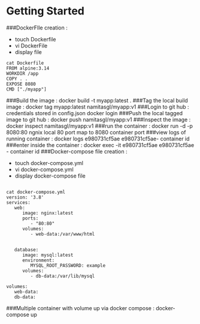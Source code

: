 # Getting Started

###DockerFIle creation :
* touch Dockerfile
* vi DockerFile
* display file

```
cat Dockerfile
FROM alpine:3.14
WORKDIR /app
COPY . .
EXPOSE 8080
CMD ["./myapp"]

```

###Build the image :
	docker build -t myapp:latest .
###Tag the local build image :
	docker tag myapp:latest namitasgl/myapp:v1
###Login to git hub : credentials stored in config.json
	docker login
###Push the local tagged image to git hub :
	docker push namitasgl/myapp:v1
###Inspect the image :
	docker inspect namitasgl/myapp:v1
###run the container :
	docker run -d -p 8080:80 ngnix
	local 80 port map to 8080 container port
###view logs of running container :
	docker logs e980731cf5ae
	e980731cf5ae- container id
###enter inside the container :
	docker exec -it e980731cf5ae
	e980731cf5ae - container id
###Docker-compose file creation :
* touch docker-compose.yml
* vi docker-compose.yml
* display docker-compose file 

```

cat docker-compose.yml
version: '3.8'
services:
   web:
      image: nginx:latest
      ports:
         - "80:80"
      volumes:
         - web-data:/var/www/html
      

   database:
      image: mysql:latest
      environment:
         MYSQL_ROOT_PASSWORD: example
      volumes:
         - db-data:/var/lib/mysql

volumes:
   web-data:
   db-data:

```
  
###Multiple container with volume up via docker compose :
	docker-compose up

